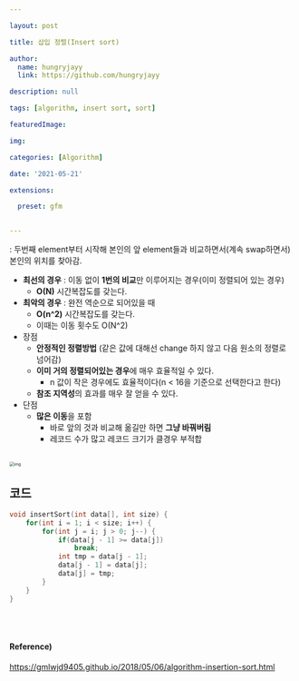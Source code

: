 ```yaml
---

layout: post

title: 삽입 정렬(Insert sort)

author: 
  name: hungryjayy
  link: https://github.com/hungryjayy

description: null

tags: [algorithm, insert sort, sort]

featuredImage: 

img: 

categories: [Algorithm]

date: '2021-05-21'

extensions:

  preset: gfm


---
```


: 두번째 element부터 시작해 본인의 앞 element들과 비교하면서(계속 swap하면서) 본인의 위치를 찾아감.

* **최선의 경우** : 이동 없이 **1번의 비교**만 이루어지는 경우(이미 정렬되어 있는 경우)
  * **O(N)** 시간복잡도를 갖는다.
* **최악의 경우** : 완전 역순으로 되어있을 때
  * **O(n^2)** 시간복잡도를 갖는다.
  * 이때는 이동 횟수도 O(N^2)
* 장점
  * **안정적인 정렬방법** (같은 값에 대해선 change 하지 않고 다음 원소의 정렬로 넘어감)
  * **이미 거의 정렬되어있는 경우**에 매우 효율적일 수 있다.
    * n 값이 작은 경우에도 효율적이다(n < 16을 기준으로 선택한다고 한다)
  * **참조 지역성**의 효과를 매우 잘 얻을 수 있다.
* 단점
  * **많은 이동**을 포함
    * 바로 앞의 것과 비교해 옮길만 하면 **그냥 바꿔버림**
    * 레코드 수가 많고 레코드 크기가 클경우 부적합

<br>

<img src="https://gmlwjd9405.github.io/images/algorithm-insertion-sort/insertion-sort.png" alt="img" style="zoom: 50%;" />

<br>

## 코드

```c++
void insertSort(int data[], int size) {
    for(int i = 1; i < size; i++) {
        for(int j = i; j > 0; j--) {
            if(data[j - 1] >= data[j])
                break;
            int tmp = data[j - 1];
            data[j - 1] = data[j];
            data[j] = tmp;
        }
    }
}
```

<br><br>

#### Reference)

https://gmlwjd9405.github.io/2018/05/06/algorithm-insertion-sort.html